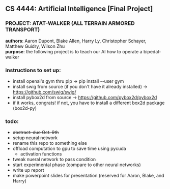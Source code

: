 ## CS 4444: Artificial Intelligence [Final Project]
### PROJECT: ATAT-WALKER (ALL TERRAIN ARMORED TRANSPORT)
**authors**: Aaron Dupont, Blake Allen, Harry Ly, Christopher Schayer, Matthew Guidry, Wilson Zhu  
**purpose**: the following project is to teach our AI how to operate a bipedal-walker

### instructions to set up:
- install openai's gym thru pip -> pip install --user gym
- install swig from source (if you don't have it already installed) -> https://github.com/swig/swig/
- install pybox2d from source -> https://github.com/pybox2d/pybox2d
- if it works, congrats! if not, you have to install a different box2d package (box2d-py)

### todo:
- ~~abstract: due Oct. 9th~~
- ~~setup neural network~~
- rename this repo to something else
- offload computation to gpu to save time using pycuda
  - activation functions
- tweak nueral network to pass condition
- start experimental phase (compare to other neural networks)
- write up report
- make powerpoint slides for presentation (reserved for Aaron, Blake, and Harry)
